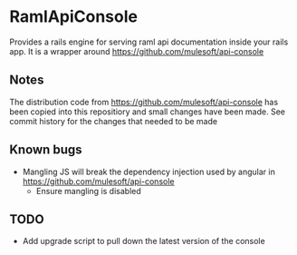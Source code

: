 # RamlApiConsole

Provides a rails engine for serving raml api documentation inside your rails app. It is a wrapper around https://github.com/mulesoft/api-console

## Notes
The distribution code from https://github.com/mulesoft/api-console has been copied into this repositiory and small changes have been made. See commit history for the changes that needed to be made

## Known bugs
- Mangling JS will break the dependency injection used by angular in https://github.com/mulesoft/api-console
  - Ensure mangling is disabled

## TODO
 - Add upgrade script to pull down the latest version of the console
